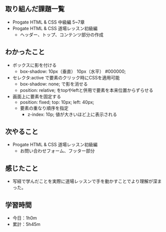 ## 取り組んだ課題一覧
- Progate HTML & CSS 中級編 5~7章
- Progate HTML & CSS 道場レッスン初級編
  - ヘッダー、トップ、コンテンツ部分の作成
## わかったこと
- ボックスに影を付ける
    - box-shadow: 10px（垂直） 10px（水平） #000000;
- セレクタ:active で要素のクリック時にCSSを適用可能
  - box-shadow: none; で影を消せる
  - position: relative; をtopやleftと併用で要素を本来位置からずらせる
- 画面上に要素を固定する
  - position: fixed; top: 10px; left: 40px;
  - 要素の重なり順序を指定
    - z-index: 10p; 値が大きいほど上に表示される
## 次やること
- Progate HTML & CSS 道場レッスン初級編
  - お問い合わせフォーム、フッター部分
## 感じたこと
- 写経で学んだことを実際に道場レッスンで手を動かすことでより理解が深まった。
## 学習時間
- 今日：1h0m
- 累計：5h45m